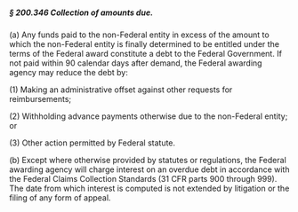 ##### § 200.346 Collection of amounts due. #####

(a) Any funds paid to the non-Federal entity in excess of the amount to which the non-Federal entity is finally determined to be entitled under the terms of the Federal award constitute a debt to the Federal Government. If not paid within 90 calendar days after demand, the Federal awarding agency may reduce the debt by:

(1) Making an administrative offset against other requests for reimbursements;

(2) Withholding advance payments otherwise due to the non-Federal entity; or

(3) Other action permitted by Federal statute.

(b) Except where otherwise provided by statutes or regulations, the Federal awarding agency will charge interest on an overdue debt in accordance with the Federal Claims Collection Standards (31 CFR parts 900 through 999). The date from which interest is computed is not extended by litigation or the filing of any form of appeal.